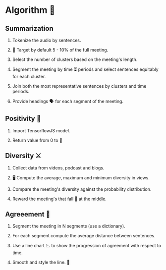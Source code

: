 # Algorithm 🐲

## Summarization

1. Tokenize the audio by sentences.

2. 🎯 Target by default 5 - 10% of the full meeting.

3. Select the number of clusters based on the meeting's length.

4. Segment the meeting by time ⏳ periods and select sentences equitably for each cluster.

5. Join both the most representative sentences by clusters and time periods.

6. Provide headings 🗣️ for each segment of the meeting.


## Positivity 📯

1. Import TensorflowJS model.

2. Return value from 0 to 💯


## Diversity ⚔️

1. Collect data from videos, podcast and blogs.

2. 🖥️ Compute the average, maximum and minimum diversity in views.

3. Compare the meeting's diversity against the probability distribution.

4. Reward the meeting's that fall 🥮 at the middle.


## Agreeement 🤝

1. Segment the meeting in N segments (use a dictionary).

2. For each segment compute the average distance between sentences.

3. Use a line chart 📉 to show the progression of agreement with respect to time.

4. Smooth and style the line. 🎨


